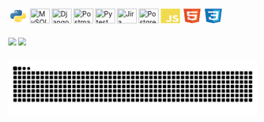 <div style="display: inline_block"><br>
  <img align="center" title="Python" height="30" width="40" src="https://raw.githubusercontent.com/devicons/devicon/master/icons/python/python-original.svg">
  <img align="center" title="MySQL" height="30" width="40" src="https://cdn.jsdelivr.net/gh/devicons/devicon@latest/icons/mysql/mysql-original.svg" >
  <img align="center" title="Django" height="30" width="40"src="https://cdn.jsdelivr.net/gh/devicons/devicon@latest/icons/django/django-plain.svg">
  <img align="center" title="Postman" height="30" width="40" src="https://cdn.jsdelivr.net/gh/devicons/devicon@latest/icons/postman/postman-original.svg" />
  <img align="center" title="Pytest" height="30" width="40" src="https://cdn.jsdelivr.net/gh/devicons/devicon@latest/icons/pytest/pytest-original.svg" />
  <img align="center" title="Jira" height="30" width="40" src="https://cdn.jsdelivr.net/gh/devicons/devicon@latest/icons/jira/jira-original.svg" />
  <img align="center" title="PostgreSQL" height="30" width="40" src="https://cdn.jsdelivr.net/gh/devicons/devicon@latest/icons/postgresql/postgresql-original.svg" />
  <img align="center" title="JavaScript" height="30" width="40" src="https://raw.githubusercontent.com/devicons/devicon/master/icons/javascript/javascript-plain.svg">
  <img align="center" title="HTML5" height="30" width="40" src="https://raw.githubusercontent.com/devicons/devicon/master/icons/html5/html5-original.svg">
  <img align="center" title="CSS3" height="30" width="40" src="https://raw.githubusercontent.com/devicons/devicon/master/icons/css3/css3-original.svg">


</div>
  
  ##

<div> 
  <a href = "mailto:brunopietro167@gmail.com"><img src="https://img.shields.io/badge/-Gmail-%23333?style=for-the-badge&logo=gmail&logoColor=white" target="_blank"></a>
  <a href="httpa://www.linkedin.com/in/bruno-di-pietro" target="_blank"><img src="https://img.shields.io/badge/-LinkedIn-%230077B5?style=for-the-badge&logo=linkedin&logoColor=white" target="_blank"></a> 
  
</div>
 

##

<div align=center> 

<img src="https://raw.githubusercontent.com/bdpietroo/bdpietroo/output/snake.svg" alt="Snake animation" />

</div>

